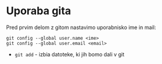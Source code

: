 # Uporaba gita

Pred prvim delom z gitom nastavimo uporabnisko ime in mail:

```
git config --global user.name <ime>
git config --global user.email <email>
```

* `git add` - izbia datoteke, ki jih bomo dali v git
